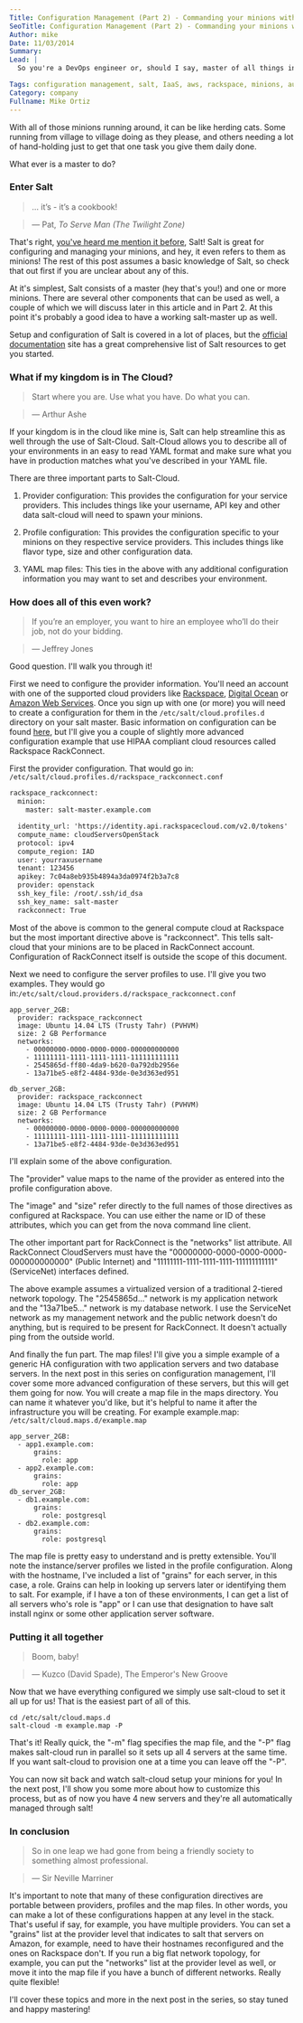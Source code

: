 ```yaml
---
Title: Configuration Management (Part 2) - Commanding your minions with Salt
SeoTitle: Configuration Management (Part 2) - Commanding your minions with Salt
Author: mike
Date: 11/03/2014
Summary: 
Lead: |
  So you're a DevOps engineer or, should I say, master of all things infrastructure related in your kingdom. You have many minions at your beck and call. Some may bring  your mail, others may serve as the interface to your kingdom from the outside world. Still others might store the data for your secret proven cheese recipe.

Tags: configuration management, salt, IaaS, aws, rackspace, minions, automation
Category: company
Fullname: Mike Ortiz
---
```

With all of those minions running around, it can be like herding cats. Some running from village to village doing as they please, and others needing a lot of hand-holding just to get that one task you give them daily done.

What ever is a master to do?

### Enter Salt

>   … it’s - it’s a cookbook!

>   — Pat, *To Serve Man (The Twilight Zone)*

That's right, [you've heard me mention it before](https://catalyze.io/blog/configuration-management-on-the-catalyze-docker-paas/), Salt! Salt is great for configuring and managing your minions, and hey, it even refers to them as minions! The rest of this post assumes a basic knowledge of Salt, so check that out first if you are unclear about any of this.

At it's simplest, Salt consists of a master (hey that's you!) and one or more minions. There are several other components that can be used as well, a couple of which we will discuss later in this article and in Part 2. At this point it's probably a good idea to have a working salt-master up as well.

Setup and configuration of Salt is covered in a lot of places, but the [official documentation](http://docs.saltstack.com/en/latest/) site has a great comprehensive list of Salt resources to get you started.

### What if my kingdom is in The Cloud?

>   Start where you are. Use what you have. Do what you can.

>   — Arthur Ashe

If your kingdom is in the cloud like mine is, Salt can help streamline this as well through the use of Salt-Cloud. Salt-Cloud allows you to describe all of your environments in an easy to read YAML format and make sure what you have in production matches what you've described in your YAML file.

There are three important parts to Salt-Cloud.

1. Provider configuration: This provides the configuration for your service providers. This includes things like your username, API key and other data salt-cloud will need to spawn your minions.

2. Profile configuration: This provides the configuration specific to your minions on they respective service providers. This includes things like flavor type, size and other configuration data.

3. YAML map files: This ties in the above with any additional configuration information you may want to set and describes your environment.

### How does all of this even work?

>   If you’re an employer, you want to hire an employee who’ll do their job, not do your bidding.

>   — Jeffrey Jones

Good question. I'll walk you through it!

First we need to configure the provider information. You'll need an account with one of the supported cloud providers like [Rackspace](http://www.rackspace.com), [Digital Ocean](http://www.digitalocean.com) or [Amazon Web Services](http://aws.amazon.com). Once you sign up with one (or more) you will need to create a configuration for them in the `/etc/salt/cloud.profiles.d` directory on your salt master. Basic information on configuration can be found [here](http://salt-cloud.readthedocs.org/en/latest/#getting-started), but I'll give you a couple of slightly more advanced configuration example that use HIPAA compliant cloud resources called Rackspace RackConnect.

First the provider configuration. That would go in: `/etc/salt/cloud.profiles.d/rackspace_rackconnect.conf`

```html
rackspace_rackconnect:
  minion:
    master: salt-master.example.com

  identity_url: 'https://identity.api.rackspacecloud.com/v2.0/tokens'
  compute_name: cloudServersOpenStack
  protocol: ipv4
  compute_region: IAD
  user: yourraxusername
  tenant: 123456
  apikey: 7c04a8eb935b4894a3da0974f2b3a7c8
  provider: openstack
  ssh_key_file: /root/.ssh/id_dsa
  ssh_key_name: salt-master
  rackconnect: True
```

Most of the above is common to the general compute cloud at Rackspace but the most important directive above is "rackconnect". This tells salt-cloud that your minions are to be placed in RackConnect account. Configuration of RackConnect itself is outside the scope of this document.

Next we need to configure the server profiles to use. I'll give you two examples. They would go in:`/etc/salt/cloud.providers.d/rackspace_rackconnect.conf`

```
app_server_2GB:
  provider: rackspace_rackconnect
  image: Ubuntu 14.04 LTS (Trusty Tahr) (PVHVM)
  size: 2 GB Performance
  networks:
    - 00000000-0000-0000-0000-000000000000
    - 11111111-1111-1111-1111-111111111111
    - 2545865d-ff80-4da9-b620-0a792db2956e
    - 13a71be5-e8f2-4484-93de-0e3d363ed951

db_server_2GB:
  provider: rackspace_rackconnect
  image: Ubuntu 14.04 LTS (Trusty Tahr) (PVHVM)
  size: 2 GB Performance
  networks:
    - 00000000-0000-0000-0000-000000000000
    - 11111111-1111-1111-1111-111111111111
    - 13a71be5-e8f2-4484-93de-0e3d363ed951
```

I'll explain some of the above configuration.

The "provider" value maps to the name of the provider as entered into the profile configuration above.

The "image" and "size" refer directly to the full names of those directives as configured at Rackspace. You can use either the name or ID of these attributes, which you can get from the nova command line client.

The other important part for RackConnect is the "networks" list attribute. All RackConnect CloudServers must have the "00000000-0000-0000-0000-000000000000" (Public Internet) and "11111111-1111-1111-1111-111111111111" (ServiceNet) interfaces defined.

The above example assumes a virtualized version of a traditional 2-tiered network topology. The "2545865d..." network is my application network and the "13a71be5..." network is my database network. I use the ServiceNet network as my management network and the public network doesn't do anything, but is required to be present for RackConnect. It doesn't actually ping from the outside world.

And finally the fun part. The map files! I'll give you a simple example of a generic HA configuration with two application servers and two database servers. In the next post in this series on configuration management, I'll cover some more advanced configuration of these servers, but this will get them going for now. You will create a map file in the maps directory. You can name it whatever you'd like, but it's helpful to name it after the infrastructure you will be creating. For example example.map: `/etc/salt/cloud.maps.d/example.map`

```
app_server_2GB:
  - app1.example.com:
      grains:
        role: app
  - app2.example.com:
      grains:
        role: app
db_server_2GB:
  - db1.example.com:
      grains:
        role: postgresql
  - db2.example.com:
      grains:
        role: postgresql
```

The map file is pretty easy to understand and is pretty extensible. You'll note the instance/server profiles we listed in the profile configuration. Along with the hostname, I've included a list of "grains" for each server, in this case, a role. Grains can help in looking up servers later or identifying them to salt. For example, if I have a ton of these environments, I can get a list of all servers who's role is "app" or I can use that designation to have salt install nginx or some other application server software.

### Putting it all together

>   Boom, baby!

>   — Kuzco (David Spade), The Emperor's New Groove

Now that we have everything configured we simply use salt-cloud to set it all up for us! That is the easiest part of all of this.

```
cd /etc/salt/cloud.maps.d
salt-cloud -m example.map -P
```

That's it! Really quick, the "-m" flag specifies the map file, and the "-P" flag makes salt-cloud run in parallel so it sets up all 4 servers at the same time. If you want salt-cloud to provision one at a time you can leave off the "-P".

You can now sit back and watch salt-cloud setup your minions for you! In the next post, I'll show you some more about how to customize this process, but as of now you have 4 new servers and they're all automatically managed through salt!

### In conclusion

>   So in one leap we had gone from being a friendly society to something almost professional.

>   — Sir Neville Marriner

It's important to note that many of these configuration directives are portable between providers, profiles and the map files. In other words, you can make a lot of these configurations happen at any level in the stack. That's useful if say, for example, you have multiple providers. You can set a "grains" list at the provider level that indicates to salt that servers on Amazon, for example, need to have their hostnames reconfigured and the ones on Rackspace don't. If you run a big flat network topology, for example, you can put the "networks" list at the provider level as well, or move it into the map file if you have a bunch of different networks. Really quite flexible!

I'll cover these topics and more in the next post in the series, so stay tuned and happy mastering!
